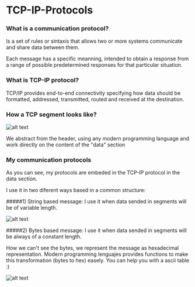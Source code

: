# TCP-IP-Protocols

### What is a communication protocol?
Is a set of rules or sintaxis that allows two or more systems communicate and share data between them.

Each message has a specific meanning, intended to obtain a response from a range of possible predetermined responses for that particular situation.

### What is TCP-IP protocol?
TCP/IP provides end-to-end connectivity specifying how data should be formatted, addressed, transmitted, routed and received at the destination.

### How a TCP segment looks like?
![alt text](http://hcarrasco.cl/apps/protocols/tcp-model-segment.png)

We abstract from the header, using any modern programming language and work directly on the content of the "data" section

### My communication protocols 

As you can see, my protocols are embeded in the TCP-IP protocol in the data section.

I use it in two diferent ways based in a common structure:

#####1) String based message:
I use it when data sended in segments will be  of variable length.

![alt text](http://hcarrasco.cl/apps/protocols/string-segment.png)

#####2) Bytes based message:
I use it when data sended in segments will be always of a constant length.

How we can't see the bytes, we represent the message as hexadecimal representation. Modern programming lenguajes provides functions to make this transformation (bytes to hex) easely. You can help you with a ascii table :)

![alt text](http://hcarrasco.cl/apps/protocols/bytes-segment.png)